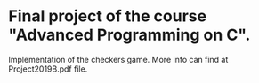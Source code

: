 # Final project of the course "Advanced Programming on C".
Implementation of the checkers game.
More info can find at Project2019B.pdf file.
